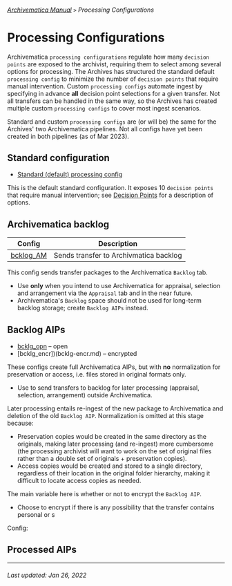 ###### [Archivematica Manual](../README.md) `>` Processing Configurations

# Processing Configurations
Archivematica `processing configurations` regulate how many `decision points` are exposed to the archivist, requiring them to select among several options for processing. The Archives has structured the standard default `processing config` to minimize the number of `decision points` that require manual intervention. Custom `processing configs` automate ingest by specifying in advance **all** decision point selections for a given transfer. Not all transfers can be handled in the same way, so the Archives has created multiple custom `processing configs` to cover most ingest scenarios.

Standard and custom `processing configs` are (or will be) the same for the Archives' two Archivematica pipelines. Not all configs have yet been created in both pipelines (as of Mar 2023).

## Standard configuration
- [Standard (default) processing config](standard.md)

This is the default standard configuration. It exposes 10 `decision points` that require manual intervention; see [Decision Points](../ingest-guidelines/decisions-points.md) for a description of options.

## Archivematica backlog
| Config | Description |
|---	   |---	         |
| [bcklog_AM](bcklg-am.md) | Sends transfer to Archivmatica backlog |

This config sends transfer packages to the Archivematica `Backlog` tab.
- Use **only** when you intend to use Archivematica for appraisal, selection and arrangement via the `Appraisal` tab and in the near future.
- Archivematica's `Backlog` space should not be used for long-term backlog storage; create `Backlog AIPs` instead.

## Backlog AIPs
- [bcklg_opn](bcklg-opn.md) – open
- [bcklg_encr])(bcklg-encr.md) – encrypted

These configs create full Archivematica AIPs, but with **no** normalization for preservation or access, i.e. files stored in original formats only.
- Use to send transfers to backlog for later processing (appraisal, selection, arrangement) outside Archivematica.

Later processing entails re-ingest of the new package to Archivematica and deletion of the old `Backlog AIP`. Normalization is omitted at this stage because:
- Preservation copies would be created in the same directory as the originals, making later processing (and re-ingest) more cumbersome (the processing archivist will want to work on the set of original files rather than a double set of originals + preservation copies).
- Access copies would be created and stored to a single directory, regardless of their location in the original folder hierarchy, making it difficult to locate access copies as needed.

The main variable here is whether or not to encrypt the `Backlog AIP`.
- Choose to encrypt if there is any possibility that the transfer contains personal or s

Config:
## Processed AIPs


---
###### Last updated: Jan 26, 2022
